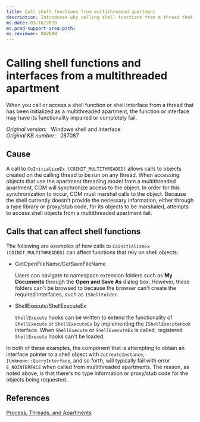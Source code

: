 ```yaml
---
title: Call shell functions from multithreaded apartment
description: Introduces why calling shell functions from a thread that has been initialized as a multithreaded apartment may cause the functions fail.
ms.date: 03/10/2020
ms.prod-support-area-path:
ms.reviewer: DAVEAN
---
```

# Calling shell functions and interfaces from a multithreaded apartment

When you call or access a shell function or shell interface from a thread that has been initialized as a multithreaded apartment, the function or interface may have its functionality impaired or completely fail.

_Original version:_ &nbsp; Windows shell and Interface  
_Original KB number:_ &nbsp; 287087

## Cause

A call to `CoInitializeEx (COINIT_MULTITHREADED)` allows calls to objects created on the calling thread to be run on any thread. When accessing objects that use the apartment threading model from a multithreaded apartment, COM will synchronize access to the object. In order for this synchronization to occur, COM must marshal calls to the object. Because the shell currently doesn't provide the necessary information, either through a type library or proxy/stub code, for its objects to be marshaled, attempts to access shell objects from a multithreaded apartment fail.

## Calls that can affect shell functions

The following are examples of how calls to `CoInitializeEx (COINIT_MULTITHREADED)` can affect functions that rely on shell objects:

- GetOpenFileName/GetSaveFileName

    Users can navigate to namespace extension folders such as **My Documents** through the **Open and Save As** dialog box. However, these folders can't be browsed to because the browser can't create the required interfaces, such as `IShellFolder`.

- ShellExecute/ShellExecuteEx

    `ShellExecute` hooks can be written to extend the functionality of `ShellExecute` or `ShellExecuteEx` by implementing the `IShellExecuteHook` interface. When `ShellExecute` or `ShellExecuteEx` is called, registered `ShellExecute` hooks can't be loaded.

In both of these examples, the component that is attempting to obtain an interface pointer to a shell object with `CoCreateInstance`, `IUnknown::QueryInterface`, and so forth, will typically fail with error `E_NOINTERFACE` when called from multithreaded apartments. The reason, as noted above, is that there's no type information or proxy/stub code for the objects being requested.

## References

[Process, Threads, and Apartments](/windows/win32/com/processes--threads--and-apartments)
